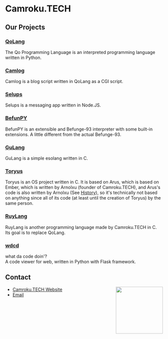 # Camroku.TECH
## Our Projects
### [QoLang](https://github.com/QoLang)
The Qo Programming Language is an interpreted programming language written in Python.

### [Camlog](https://github.com/Camroku/Camlog)
Camlog is a blog script written in QoLang as a CGI script.

### [Selups](https://github.com/Camroku/Selups)
Selups is a messaging app written in Node.JS.

### [BefunPY](https://github.com/Camroku/befunpy)
BefunPY is an extensible and Befunge-93 interpreter with some built-in extensions. A little different from the actual Befunge-93.

### [GuLang](https://github.com/Camroku/GuLang)
GuLang is a simple esolang written in C.

### [Toryus](https://github.com/Camroku/Toryus)
Toryus is an OS project written in C. It is based on Arus, which is based on Ember, which is written by Arnolxu (founder of Camroku.TECH), and Arus's code is also written by Arnolxu (See [History](https://github.com/Camroku/Toryus#history)), so it's technically not based on anything since all of its code (at least until the creation of Toryus) by the same person.

### [RuyLang](https://github.com/Camroku/Ruylang)
RuyLang is another programming language made by Camroku.TECH in C. Its goal is to replace QoLang.

### [wdcd](https://github.com/Camroku/wdcd)
what da code doin'?<br/>
A code viewer for web, written in Python with Flask framework.
## Contact
<img src="https://avatars.githubusercontent.com/u/109251625" align="right" width="150px" />

* [Camroku.TECH Website](https://camroku.tech)
* [Email](mailto:cinaryilmaz.gnu@gmail.com)
